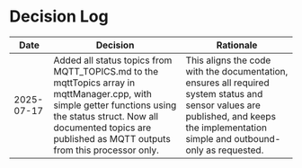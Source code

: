 # Decision Log

| Date | Decision | Rationale |
|------|----------|-----------|
| 2025-07-17 | Added all status topics from MQTT_TOPICS.md to the mqttTopics array in mqttManager.cpp, with simple getter functions using the status struct. Now all documented topics are published as MQTT outputs from this processor only. | This aligns the code with the documentation, ensures all required system status and sensor values are published, and keeps the implementation simple and outbound-only as requested. |
